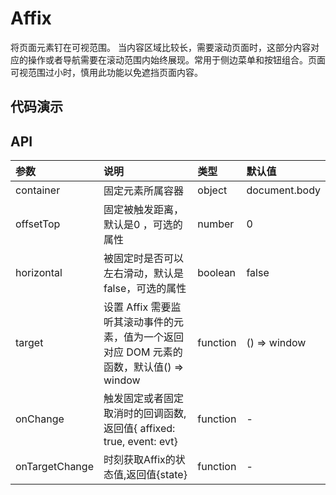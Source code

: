 # Affix
将页面元素钉在可视范围。
当内容区域比较长，需要滚动页面时，这部分内容对应的操作或者导航需要在滚动范围内始终展现。常用于侧边菜单和按钮组合。页面可视范围过小时，慎用此功能以免遮挡页面内容。

## 代码演示
## API
|参数|说明|类型|默认值|
|:---|:-----|:----|:------|
|container|固定元素所属容器|object|document.body|
|offsetTop|固定被触发距离，默认是0 ，可选的属性|number|0|
|horizontal|被固定时是否可以左右滑动，默认是false，可选的属性|boolean|false|
|target|设置 Affix 需要监听其滚动事件的元素，值为一个返回对应 DOM 元素的函数，默认值() => window |function|() => window|
|onChange|触发固定或者固定取消时的回调函数,返回值{ affixed: true, event: evt} |function|-|
|onTargetChange|时刻获取Affix的状态值,返回值{state} |function|-|